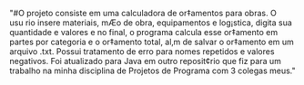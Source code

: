 "#O projeto consiste em uma calculadora de or‡amentos para obras. O usu rio insere materiais, mÆo de obra, equipamentos e log¡stica, digita sua quantidade e valores e no final, o programa calcula esse or‡amento em partes por categoria e o or‡amento total, al‚m de salvar o or‡amento em um arquivo .txt. Possui tratamento de erro para nomes repetidos e valores negativos. Foi atualizado para Java em outro reposit¢rio que fiz para um trabalho na minha disciplina de Projetos de Programa com 3 colegas meus." 
